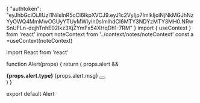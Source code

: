 {
  "authtoken": "eyJhbGciOiJIUzI1NiIsInR5cCI6IkpXVCJ9.eyJ1c2VyIjp7ImlkIjoiNjNkMGJhNzYyOWQ4MmMwOGUyYTUyMWIyIn0sImlhdCI6MTY3NDYzMTY3MH0.NRwSnUFLn-dqjhTnhE02Ikz3XjZYmFx54XHqDh1-7RM"
}
import { useContext } from 'react'
import noteContext from '../context/notes/noteContext'
 const a =useContext(noteContext)


 import React from 'react'

function Alert(props) {
  return (
    props.alert && <div className="alert alert-warning alert-dismissible fade show" role="alert">
    
   <strong>
   {props.alert.type}
   </strong>
   {props.alert.msg}
    <button type="button" className="btn-close" data-bs-dismiss="alert" aria-label="Close"></button>
  </div>
  )
}

export default Alert